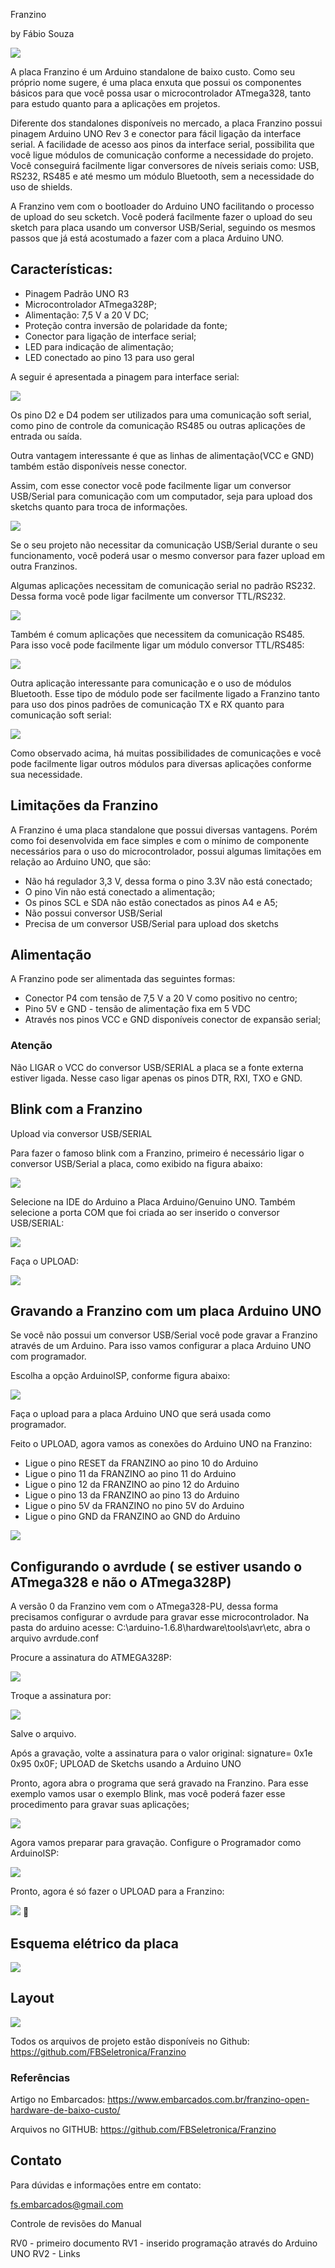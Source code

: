 Franzino


by Fábio Souza

![](./imagens/image5.jpg)

A placa Franzino é um Arduino standalone de baixo custo. Como seu próprio nome sugere, é uma placa enxuta que possui os componentes básicos para que você possa usar o microcontrolador ATmega328, tanto para estudo quanto para a aplicações em projetos.

Diferente dos standalones disponíveis no mercado, a placa Franzino possui pinagem Arduino UNO Rev 3 e conector para fácil ligação da interface serial. A facilidade de acesso aos pinos da interface serial, possibilita que você ligue módulos de comunicação conforme a necessidade do projeto. Você conseguirá facilmente ligar conversores de níveis seriais como: USB, RS232, RS485 e até mesmo um módulo Bluetooth, sem a necessidade do uso de shields.

A Franzino vem com o bootloader do Arduino UNO facilitando o processo de upload do seu scketch. Você poderá facilmente fazer o upload do seu sketch para placa usando um conversor USB/Serial, seguindo os mesmos passos que já está acostumado a fazer com a placa Arduino UNO.


## Características:

- Pinagem Padrão UNO R3
- Microcontrolador ATmega328P;
- Alimentação: 7,5 V a 20 V DC;
- Proteção contra inversão de polaridade da fonte;
- Conector para ligação de interface serial;
- LED para indicação de alimentação;
- LED conectado ao pino 13 para uso geral

A seguir é apresentada a pinagem para interface serial:

![](./imagens/image8.png)

Os pino D2 e D4 podem ser utilizados para uma comunicação soft serial, como pino de controle da comunicação RS485 ou outras aplicações de entrada ou saída.

Outra vantagem interessante é que as linhas de alimentação(VCC e GND) também estão disponíveis nesse conector.

Assim, com esse conector você pode facilmente ligar um  conversor USB/Serial para comunicação com um computador, seja para upload dos sketchs quanto para troca de informações.

![](./imagens/image10.jpg)

Se o seu projeto não necessitar da comunicação USB/Serial durante o seu funcionamento, você poderá usar o mesmo conversor para fazer upload em outra Franzinos.


Algumas aplicações necessitam de comunicação serial no padrão RS232. Dessa forma você pode ligar facilmente um conversor TTL/RS232.

![](./imagens/image15.png)

Também é comum aplicações que necessitem da comunicação RS485. Para isso você pode facilmente ligar um módulo conversor TTL/RS485:

![](./imagens/image2.png)

Outra aplicação interessante para comunicação e o uso de módulos Bluetooth. Esse tipo de módulo pode ser facilmente ligado a Franzino tanto para uso dos pinos padrões de comunicação TX e RX quanto para comunicação soft serial:

![](./imagens/image9.png)

Como observado acima, há muitas possibilidades de comunicações e você pode facilmente ligar outros módulos para diversas aplicações conforme sua necessidade.

## Limitações da Franzino

A Franzino é uma placa standalone que possui diversas vantagens. Porém como foi desenvolvida em face simples e com o mínimo de componente necessários para o uso do microcontrolador, possui algumas limitações em relação ao Arduino UNO, que são:

- Não há regulador 3,3 V, dessa forma o pino 3.3V não está conectado;
- O pino Vin não está conectado a alimentação;
- Os pinos SCL e SDA não estão conectados as pinos A4 e A5;
- Não possui conversor USB/Serial
- Precisa de um conversor USB/Serial para upload dos sketchs

## Alimentação

A Franzino pode ser alimentada das seguintes formas:

- Conector P4 com tensão de 7,5 V a 20 V como positivo no centro;
- Pino 5V e GND - tensão de alimentação fixa em 5 VDC
- Através nos pinos VCC e GND disponíveis conector de expansão serial;


### Atenção

Não LIGAR o VCC do conversor USB/SERIAL a placa se a fonte externa estiver ligada. Nesse caso ligar apenas os pinos DTR, RXI, TXO e GND.


## Blink com a Franzino

Upload via conversor USB/SERIAL

Para fazer o famoso blink com a Franzino, primeiro é necessário ligar o conversor USB/Serial a placa, como exibido na figura abaixo:

![](./imagens/image10.png)

Selecione na IDE do Arduino a Placa Arduino/Genuino UNO. Também selecione a porta COM que foi criada ao ser inserido o conversor USB/SERIAL:

![](./imagens/image13.png)

Faça o UPLOAD:

![](./imagens/image3.png)

## Gravando a Franzino com um placa Arduino UNO

Se você não possui um conversor USB/Serial você pode gravar a Franzino através de um Arduino. Para isso vamos configurar a placa Arduino UNO com programador.

Escolha a opção ArduinoISP, conforme figura abaixo:

![](./imagens/image17.png)

Faça o upload para a placa Arduino UNO que será usada como programador.

Feito o UPLOAD, agora vamos as conexões do Arduino UNO na Franzino:

- Ligue o pino RESET da FRANZINO ao pino 10 do Arduino
- Ligue o pino 11 da FRANZINO ao pino 11 do Arduino
- Ligue o pino 12 da FRANZINO ao pino 12 do Arduino
- Ligue o pino 13 da FRANZINO ao pino 13 do Arduino
- Ligue o pino 5V da FRANZINO no pino 5V do Arduino
- Ligue o pino GND da FRANZINO ao GND do Arduino

![](./imagens/image7.png)

## Configurando o avrdude ( se estiver usando o ATmega328 e não o ATmega328P)

A versão 0 da Franzino vem com o ATmega328-PU, dessa forma precisamos configurar o avrdude para gravar esse microcontrolador. Na pasta do arduino acesse: C:\arduino-1.6.8\hardware\tools\avr\etc, abra o arquivo avrdude.conf

Procure a assinatura do ATMEGA328P:

![](./imagens/image11.png)

Troque a assinatura por:

![](./imagens/image16.png)

Salve o arquivo.

Após a gravação, volte a assinatura para o valor original:  signature= 0x1e 0x95 0x0F;
UPLOAD de Sketchs usando a Arduino UNO

Pronto, agora abra o programa que será gravado na Franzino. Para esse exemplo vamos usar o exemplo Blink, mas você poderá fazer esse procedimento para gravar suas aplicações;

![](./imagens/image6.png)


Agora vamos preparar para gravação. Configure o Programador como ArduinoISP:


![](./imagens/image12.png)

Pronto, agora é só fazer o UPLOAD para a Franzino:

![](./imagens/image14.png)

## Esquema elétrico da placa

![](./imagens/image1.png)

## Layout

![](./imagens/image4.png)


Todos os arquivos de projeto estão disponíveis no Github: https://github.com/FBSeletronica/Franzino

### Referências

Artigo no Embarcados: https://www.embarcados.com.br/franzino-open-hardware-de-baixo-custo/

Arquivos no GITHUB:
https://github.com/FBSeletronica/Franzino



## Contato

Para dúvidas e informações entre em contato:

fs.embarcados@gmail.com


Controle de revisões do Manual

RV0 - primeiro documento
RV1 - inserido programação através do Arduino UNO
RV2 - Links
